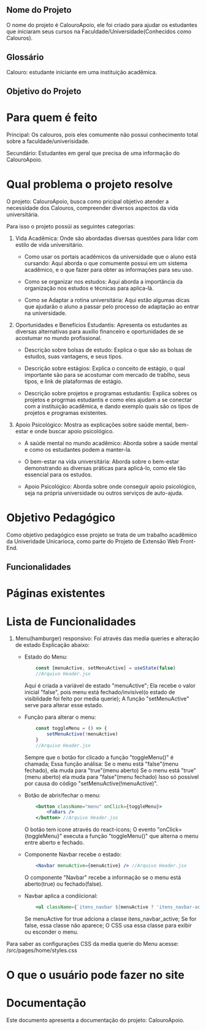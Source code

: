 ## Nome do Projeto

O nome do projeto é CalouroApoio, ele foi criado para ajudar os estudantes que iniciaram seus cursos na Faculdade/Universidade(Conhecidos como Calouros).

## Glossário

Calouro: estudante iniciante em uma instituição acadêmica.

## Objetivo do Projeto

# Para quem é feito

Principal: Os calouros, pois eles comumente não possui conhecimento total sobre a faculdade/univerisidade.

Secundário: Estudantes em geral que precisa de uma informação do CalouroApoio.

# Qual problema o projeto resolve

O projeto: CalouroApoio, busca como pricipal objetivo atender a necessidade dos Calouros, compreender diversos aspectos da vida universitária.

Para isso o projeto possúi as seguintes categorias:

1. Vida Acadêmica: Onde são abordadas diversas questôes para lidar com estilo de vida universitário.

    - Como usar os portais acadêmicos da universidade que o aluno está cursando: 
    Aqui aborda o que comumente possui em um sistema acadêmico, e o que fazer para obter as informações para seu uso.

    - Como se organizar nos estudos: Aqui aborda a importância da organização nos estudos e técnicas para aplica-lá.

    - Como se Adaptar a rotina universitária: Aqui estão algumas dicas que ajudarão o aluno a passar pelo processo de adaptação ao entrar na universidade.

2. Oportunidades e Benefícios Estudantis: Apresenta os estudantes as diversas alternativas para auxílio financeiro e oportunidades de se acostumar no mundo profissional.

    - Descrição sobre bolsas de estudo: Explica o que são as bolsas de estudos, suas vantagens, e seus tipos.

    - Descrição sobre estágios: Explica o conceito de estágio, o qual importante são para se acostumar com mercado de trablho, seus tipos, e link de plataformas de estágio.

    - Descrição sobre projetos e programas estudantis: Explica sobres os projetos e progrmas estudantis e como eles ajudam a se conectar com a instituição acadêmica, e dando exemplo quais são os tipos de projetos e programas existentes.

3. Apoio Psicológico: Mostra as explicações sobre saúde mental, bem-estar e onde buscar apoio psicológico.

    - A saúde mental no mundo acadêmico: Aborda sobre a saúde mental e como os estudantes podem a manter-la.

    - O bem-estar na vida universitária: Aborda sobre o bem-estar demonstrando as diversas práticas para aplicá-lo, como ele tão essencial para os estudos.

    - Apoio Psicológico: Aborda sobre onde conseguir apoio psicológico, seja na própria universidade ou outros serviços de auto-ajuda.


# Objetivo Pedagógico
Como objetivo pedagógico esse projeto se trata de um trabalho acadêmico da Univeridade Unicarioca, como parte do Projeto de Extensão Web Front-End.

## Funcionalidades

# Páginas existentes

# Lista de Funcionalidades

1. Menu(hamburger) responsivo: Foi através das media queries e alteração de estado Explicação abaixo:
    - Estado do Menu: 
        ```jsx
            const [menuActive, setMenuActive] = useState(false)
            //Arquivo Header.jsx
        ``` 
        
        
        Aqui é criada a variável de estado "menuActive";
        Ela recebe o valor inicial "false", pois menu está fechado/invisível(o estado de visiblidade foi feito por media querie);
        A função "setMenuActive" serve para alterar esse estado.
    
    - Função para alterar o menu:
        ```jsx
            const toggleMenu = () => {
                setMenuActive(!menuActive)
            }
            //Arquivo Header.jsx
        ```

        Sempre que o botão for clicado a função "toggleMenu()" é chamada;
        Essa função análisa:
            Se o menu está "false"(menu fechado), ela muda para "true"(menu aberto)
            Se o menu está "true"(menu aberto) ela muda para "false"(menu fechado)
        Isso só possível por causa do código "setMenuActive(!menuActive)".
    
    - Botão de abrir/fechar o menu: 
        ```jsx
            <button className="menu" onClick={toggleMenu}>
                <FaBars />
            </button> //Arquivo Header.jsx
        ```
        O botão tem icone através do react-icons;
        O evento "onClick={toggleMenu}" executa a função "toggleMenu()" que alterna o menu entre aberto e fechado.

    - Componente Navbar recebe o estado:
        ```jsx 
            <Navbar menuActive={menuActive} /> //Arquivo Header.jsx
        ```

        O componente "Navbar" recebe a informação se o menu está aberto(true) ou fechado(false).
    
    - Navbar aplica a condiicional:
        ```jsx 
            <ul className={`itens_navbar ${menuActive ? 'itens_navbar-active' : ''}`}> //Arquivo Navbar.jsx
        ```

        Se menuActive for true adciona a classe itens_navbar_active;
        Se for false, essa classe não aparece;
        O CSS usa essa classe para exibir ou esconder o menu.

Para saber as configurações CSS da media querie do Menu acesse: /src/pages/home/styles.css





# O que o usuário pode fazer no site


# Documentação

Este documento apresenta a documentação do projeto: CalouroApoio.


